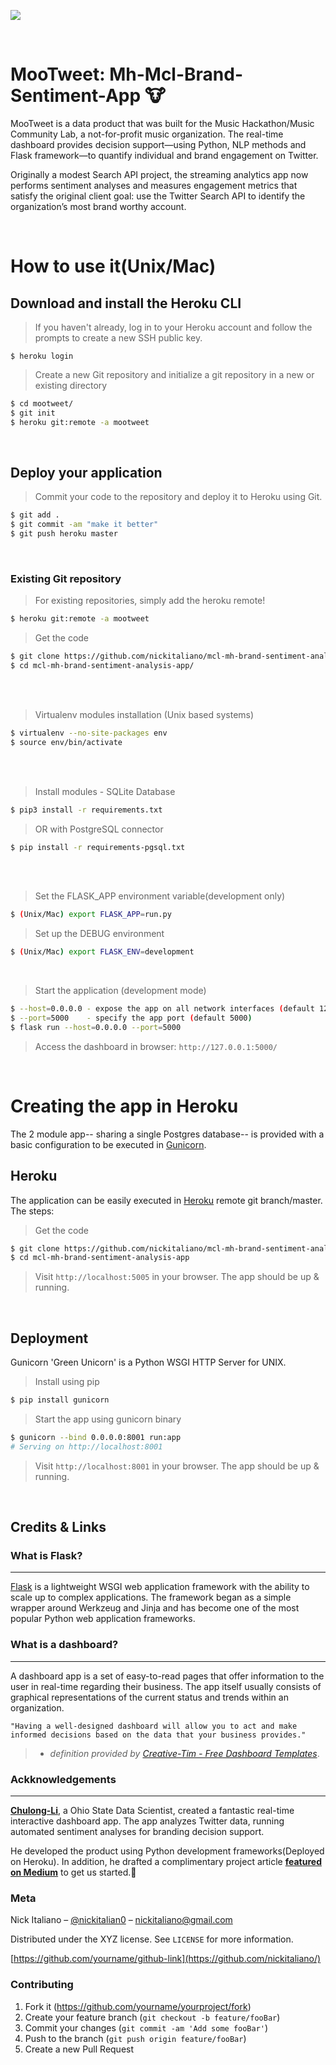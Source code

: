 ![](https://github.com/nickitaliano/mcl-mh-brand-sentiment-analysis-app/blob/master/banner.gif)

<br/>

# MooTweet: Mh-Mcl-Brand-Sentiment-App 🐮

MooTweet is a data product that was built for the Music Hackathon/Music Community Lab, a not-for-profit music organization. The real-time dashboard provides decision support—using Python, NLP methods and Flask framework—to quantify individual and brand engagement on Twitter. 

Originally a modest Search API project, the streaming analytics app now performs sentiment analyses and measures engagement metrics that satisfy the original client goal: use the Twitter Search API to identify the organization’s most brand worthy account. 


<br/>

# How to use it(Unix/Mac)
## Download and install the Heroku CLI

> If you haven't already, log in to your Heroku account and follow the prompts to create a new SSH public key.
```'bash 
$ heroku login
```

> Create a new Git repository and initialize a git repository in a new or existing directory
```bash
$ cd mootweet/
$ git init
$ heroku git:remote -a mootweet
```


<br/>

## Deploy your application

> Commit your code to the repository and deploy it to Heroku using Git.
```bash
$ git add .
$ git commit -am "make it better"
$ git push heroku master
```


<br/>

### Existing Git repository

> For existing repositories, simply add the heroku remote!
```bash
$ heroku git:remote -a mootweet
```

> Get the code
```bash
$ git clone https://github.com/nickitaliano/mcl-mh-brand-sentiment-analysis-app.git
$ cd mcl-mh-brand-sentiment-analysis-app/
```


<br/>

<br/>


> Virtualenv modules installation (Unix based systems)
```bash
$ virtualenv --no-site-packages env
$ source env/bin/activate
```

<br/>

<br/>

> Install modules - SQLite Database
```bash
$ pip3 install -r requirements.txt
```

> OR with PostgreSQL connector
```bash
$ pip install -r requirements-pgsql.txt
```

<br/>

<br/>

> Set the FLASK_APP environment variable(development only)
```bash
$ (Unix/Mac) export FLASK_APP=run.py
```

> Set up the DEBUG environment
```bash
$ (Unix/Mac) export FLASK_ENV=development
```


<br/>

> Start the application (development mode)
```bash
$ --host=0.0.0.0 - expose the app on all network interfaces (default 127.0.0.1)
$ --port=5000    - specify the app port (default 5000)  
$ flask run --host=0.0.0.0 --port=5000
```
> Access the dashboard in browser: `http://127.0.0.1:5000/`


<br/>

# Creating the app in Heroku

The 2 module app-- sharing a single Postgres database-- is provided with a basic configuration to be executed in [Gunicorn](https://gunicorn.org/).


## Heroku

The application can be easily executed in [Heroku](https:/heroku.com) remote git branch/master. The steps:

> Get the code
```bash
$ git clone https://github.com/nickitaliano/mcl-mh-brand-sentiment-analysis-app
$ cd mcl-mh-brand-sentiment-analysis-app
```

> Visit `http://localhost:5005` in your browser. The app should be up & running.


<br/>


## Deployment 

Gunicorn 'Green Unicorn' is a Python WSGI HTTP Server for UNIX.

> Install using pip

```bash
$ pip install gunicorn
```

> Start the app using gunicorn binary

```bash
$ gunicorn --bind 0.0.0.0:8001 run:app
# Serving on http://localhost:8001
```

> Visit `http://localhost:8001` in your browser. The app should be up & running.


<br/>


## Credits & Links
### What is Flask?
---
[Flask](https://www.palletsprojects.com/p/flask/) is a lightweight WSGI web application framework with the ability to scale up to complex applications. The framework began as a simple wrapper around Werkzeug and Jinja and has become one of the most popular Python web application frameworks.


### What is a dashboard?
---
A dashboard app is a set of easy-to-read pages that offer information to the user in real-time regarding their business. The app itself usually consists of graphical representations of the current status and trends within an organization.
```
"Having a well-designed dashboard will allow you to act and make informed decisions based on the data that your business provides." 
```
> - *definition provided by [Creative-Tim - Free Dashboard Templates](https://www.creative-tim.com/blog/web-design/free-dashboard-templates/?ref=appseed)*.


### Ackknowledgements
---
**[Chulong-Li](https://github.com/Chulong-Li/Real-time-Sentiment-Tracking-on-Twitter-for-Brand-Improvement-and-Trend-Recognition)**, a Ohio State Data Scientist, created a fantastic real-time interactive dashboard app. The app analyzes Twitter data, running automated sentiment analyses for branding decision support.

He developed the product using Python development frameworks(Deployed on Heroku). In addition, he drafted a complimentary project article **[featured on Medium](https://medium.com/@ChulongLi)** to get us started.🙌


### Meta

Nick Italiano – [@nickitalian0](https://twitter.com/nickitalian0) – nickitaliano@gmail.com

Distributed under the XYZ license. See ``LICENSE`` for more information.

[https://github.com/yourname/github-link](https://github.com/nickitaliano/)

### Contributing

1. Fork it (<https://github.com/yourname/yourproject/fork>)
2. Create your feature branch (`git checkout -b feature/fooBar`)
3. Commit your changes (`git commit -am 'Add some fooBar'`)
4. Push to the branch (`git push origin feature/fooBar`)
5. Create a new Pull Request
